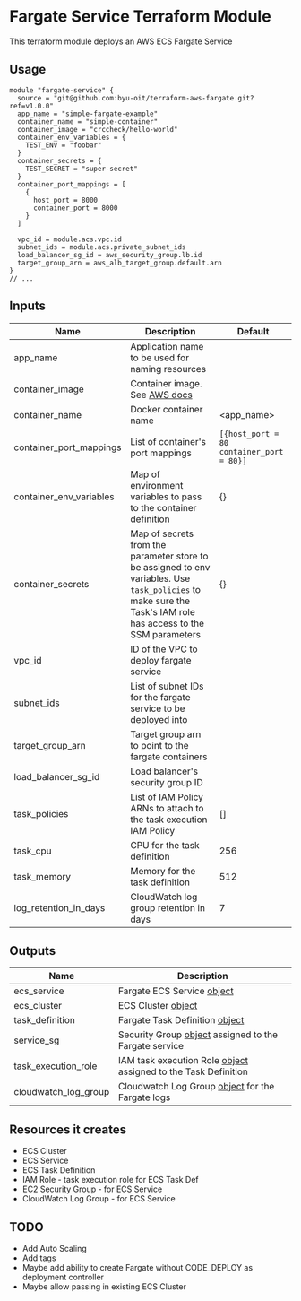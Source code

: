 # Fargate Service Terraform Module

This terraform module deploys an AWS ECS Fargate Service

## Usage
```hcl
module "fargate-service" {
  source = "git@github.com:byu-oit/terraform-aws-fargate.git?ref=v1.0.0"
  app_name = "simple-fargate-example"
  container_name = "simple-container"
  container_image = "crccheck/hello-world"
  container_env_variables = {
    TEST_ENV = "foobar"
  }
  container_secrets = {
    TEST_SECRET = "super-secret"
  }
  container_port_mappings = [
    {
      host_port = 8000
      container_port = 8000
    }
  ]

  vpc_id = module.acs.vpc.id
  subnet_ids = module.acs.private_subnet_ids
  load_balancer_sg_id = aws_security_group.lb.id
  target_group_arn = aws_alb_target_group.default.arn
}
// ...
```

## Inputs

| Name | Description | Default |
| --- | --- | --- |
| app_name | Application name to be used for naming resources | |
| container_image | Container image. See [AWS docs](https://docs.aws.amazon.com/AmazonECS/latest/APIReference/API_ContainerDefinition.html#ECS-Type-ContainerDefinition-image) | |
| container_name | Docker container name | <app_name> |
| container_port_mappings | List of container's port mappings | ```[{host_port = 80 container_port = 80}]``` |
| container_env_variables | Map of environment variables to pass to the container definition | {} |
| container_secrets | Map of secrets from the parameter store to be assigned to env variables. Use `task_policies` to make sure the Task's IAM role has access to the SSM parameters | {} |
| vpc_id | ID of the VPC to deploy fargate service | |
| subnet_ids | List of subnet IDs for the fargate service to be deployed into | |
| target_group_arn | Target group arn to point to the fargate containers | |
| load_balancer_sg_id | Load balancer's security group ID | |
| task_policies | List of IAM Policy ARNs to attach to the task execution IAM Policy| [] |
| task_cpu | CPU for the task definition | 256 |
| task_memory | Memory for the task definition | 512 |
| log_retention_in_days | CloudWatch log group retention in days | 7 |

## Outputs
| Name | Description |
| --- | --- |
| ecs_service | Fargate ECS Service [object](https://www.terraform.io/docs/providers/aws/r/ecs_service.html#attributes-reference) |
| ecs_cluster | ECS Cluster [object](https://www.terraform.io/docs/providers/aws/r/ecs_cluster.html#attributes-reference) |
| task_definition | Fargate Task Definition [object](https://www.terraform.io/docs/providers/aws/r/ecs_task_definition.html#attributes-reference) |
| service_sg | Security Group [object](https://www.terraform.io/docs/providers/aws/r/security_group.html#attributes-reference) assigned to the Fargate service |
| task_execution_role | IAM task execution Role [object](https://www.terraform.io/docs/providers/aws/r/ecs_task_definition.html#attributes-reference) assigned to the Task Definition |
| cloudwatch_log_group | Cloudwatch Log Group [object](https://www.terraform.io/docs/providers/aws/r/cloudwatch_log_group.html#attributes-reference) for the Fargate logs |   

## Resources it creates
* ECS Cluster
* ECS Service
* ECS Task Definition
* IAM Role - task execution role for ECS Task Def
* EC2 Security Group - for ECS Service 
* CloudWatch Log Group - for ECS Service 

## TODO
* Add Auto Scaling
* Add tags
* Maybe add ability to create Fargate without CODE_DEPLOY as deployment controller
* Maybe allow passing in existing ECS Cluster
